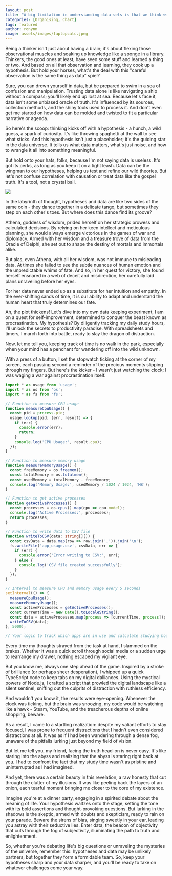 ```yaml
---
layout: post
title: "A big limitation in understanding data sets is that we think with the hypothesis first"
categories: [Organising, Chart]
tags: featured
author: ronynn
image: assets/images/laptopcalc.jpeg
---
```


Being a thinker isn't just about having a brain; it's about flexing those observational muscles and soaking up knowledge like a sponge in a library. Thinkers, the good ones at least, have seen some stuff and learned a thing or two. And based on all that observation and learning, they cook up a hypothesis. But hold your horses, what's the deal with this "careful observation is the same thing as data" spiel?

Sure, you can drown yourself in data, but be prepared to swim in a sea of confusion and manipulation. Trusting data alone is like navigating a ship without a compass; you'll likely end up lost at sea. Because let's face it, data isn't some unbiased oracle of truth. It's influenced by its sources, collection methods, and the shiny tools used to process it. And don't even get me started on how data can be molded and twisted to fit a particular narrative or agenda.

So here's the scoop: thinking kicks off with a hypothesis - a hunch, a wild guess, a spark of curiosity. It's like throwing spaghetti at the wall to see what sticks. And this hypothesis isn't just a placeholder; it's the guiding star in the data universe. It tells us what data matters, what's just noise, and how to wrangle it all into something meaningful.

But hold onto your hats, folks, because I'm not saying data is useless. It's got its perks, as long as you keep it on a tight leash. Data can be the wingman to our hypotheses, helping us test and refine our wild theories. But let's not confuse correlation with causation or treat data like the gospel truth. It's a tool, not a crystal ball.


![](https://mysteriousadventuresblog.wordpress.com/wp-content/uploads/2023/05/pexels-photo-669619.jpeg)

In the labyrinth of thought, hypotheses and data are like two sides of the same coin - they dance together in a delicate tango, but sometimes they step on each other's toes. But where does this dance find its groove?

Athena, goddess of wisdom, prided herself on her strategic prowess and calculated decisions. By relying on her keen intellect and meticulous planning, she would always emerge victorious in the games of war and diplomacy. Armed with her wisdom and a treasure trove of data from the Oracle of Delphi, she set out to shape the destiny of mortals and immortals alike.

But alas, even Athena, with all her wisdom, was not immune to misleading data. At times she failed to see the subtle nuances of human emotion and the unpredictable whims of fate. And so, in her quest for victory, she found herself ensnared in a web of deceit and misdirection, her carefully laid plans unraveling before her eyes.

For her data never ended up as a substitute for her intuition and empathy. In the ever-shifting sands of time, it is our ability to adapt and understand the human heart that truly determines our fate.

Ah, the plot thickens! Let's dive into my own data keeping experiment, I am on a quest for self-improvement, determined to conquer the beast known as procrastination. My hypothesis? By diligently tracking my daily study hours, I'll unlock the secrets to productivity paradise. With spreadsheets and timers, I march forth into battle, ready to slay the dragon of distraction.

Now, let me tell you, keeping track of time is no walk in the park, especially when your mind has a penchant for wandering off into the wild unknown.

With a press of a button, I set the stopwatch ticking at the corner of my screen, each passing second a reminder of the precious moments slipping through my fingers. But here's the kicker - I wasn't just watching the clock; I was waging a war against procrastination itself.

```typescript
import * as usage from 'usage';
import * as os from 'os';
import * as fs from 'fs';

// Function to measure CPU usage
function measureCpuUsage() {
  const pid = process.pid;
  usage.lookup(pid, (err, result) => {
    if (err) {
      console.error(err);
      return;
    }
    console.log('CPU Usage:', result.cpu);
  });
}

// Function to measure memory usage
function measureMemoryUsage() {
  const freeMemory = os.freemem();
  const totalMemory = os.totalmem();
  const usedMemory = totalMemory - freeMemory;
  console.log('Memory Usage:', usedMemory / 1024 / 1024, 'MB');
}

// Function to get active processes
function getActiveProcesses() {
  const processes = os.cpus().map(cpu => cpu.model);
  console.log('Active Processes:', processes);
  return processes;
}

// Function to write data to CSV file
function writeToCSV(data: string[][]) {
  const csvData = data.map(row => row.join(',')).join('\n');
  fs.writeFile('app_usage.csv', csvData, err => {
    if (err) {
      console.error('Error writing to CSV:', err);
    } else {
      console.log('CSV file created successfully');
    }
  });
}

// Interval to measure CPU and memory usage every 5 seconds
setInterval(() => {
  measureCpuUsage();
  measureMemoryUsage();
  const activeProcesses = getActiveProcesses();
  const currentTime = new Date().toLocaleString();
  const data = activeProcesses.map(process => [currentTime, process]);
  writeToCSV(data);
}, 5000);

// Your logic to track which apps are in use and calculate studying hours

```

Every time my thoughts strayed from the task at hand, I slammed on the brakes. Whether it was a quick scroll through social media or a sudden urge to rearrange my drawer, nothing escaped my vigilant eye.

But you know me, always one step ahead of the game. Inspired by a stroke of brilliance (or perhaps sheer desperation), I whipped up a quick TypeScript code to keep tabs on my digital dalliances. Using the mystical powers of Node.js, I crafted a script that prowled the digital landscape like a silent sentinel, sniffing out the culprits of distraction with ruthless efficiency.

And wouldn't you know it, the results were eye-opening. Whenever the clock was ticking, but the brain was snoozing, my code would be watching like a hawk - Steam, YouTube, and the treacherous depths of online shopping, beware.

  <script src="https://cdn.jsdelivr.net/npm/chart.js"></script>

  <canvas id="studyHoursChart" width="400" height="200"></canvas>

  <script>
    // Sample data
    const studyHoursSelf = [4.6, 5.6, 3.4, 5.8, 4.4]; // Self-calculated study hours
    const studyHoursActual = [3.1, 3.3, 2.2, 2.8, 3.5]; // Actual studying hours measured by Node.js

    // Chart.js configuration
    const ctx = document.getElementById('studyHoursChart').getContext('2d');
    const myChart = new Chart(ctx, {
      type: 'bar',
      data: {
        labels: ['Day 1', 'Day 2', 'Day 3', 'Day 4', 'Day 5'],
        datasets: [
          {
            label: 'Self-calculated Study Hours',
            data: studyHoursSelf,
            backgroundColor: 'rgba(255, 99, 132, 0.5)', // Red
            borderColor: 'rgba(255, 99, 132, 1)',
            borderWidth: 1
          },
          {
            label: 'Actual Studying Hours (Measured)',
            data: studyHoursActual,
            backgroundColor: 'rgba(54, 162, 235, 0.5)', // Blue
            borderColor: 'rgba(54, 162, 235, 1)',
            borderWidth: 1
          }
        ]
      },
      options: {
        scales: {
          y: {
            beginAtZero: true
          }
        }
      }
    });
  </script>

As a result, I came to a startling realization: despite my valiant efforts to stay focused, I was prone to frequent distractions that I hadn't even considered distractions at all. It was as if I had been wandering through a dense fog, unaware of the pitfalls lurking just beyond my field of vision.

But let me tell you, my friend, facing the truth head-on is never easy. It's like staring into the abyss and realizing that the abyss is staring right back at you. I had to confront the fact that my study time wasn't as pristine and uninterrupted as I had imagined.

And yet, there was a certain beauty in this revelation, a raw honesty that cut through the clutter of my illusions. It was like peeling back the layers of an onion, each tearful moment bringing me closer to the core of my existence.

Imagine you're at a dinner party, engaging in a spirited debate about the meaning of life. Your hypothesis waltzes onto the stage, setting the tone with its bold assertions and thought-provoking questions. But lurking in the shadows is the skeptic, armed with doubts and skepticism, ready to rain on your parade. Beware the sirens of bias, singing sweetly in your ear, leading you astray with their seductive lies. Enter data, the beacon of objectivity that cuts through the fog of subjectivity, illuminating the path to truth and enlightenment.

So, whether you're debating life's big questions or unraveling the mysteries of the universe, remember this: hypotheses and data may be unlikely partners, but together they form a formidable team. So, keep your hypotheses sharp and your data sharper, and you'll be ready to take on whatever challenges come your way.

